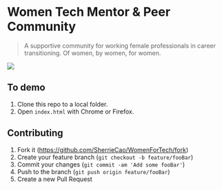# Women Tech Mentor & Peer Community
> A supportive community for working female professionals in career transitioning. 
> Of women, by women, for women. 

![](header.png)

## To demo

1. Clone this repo to a local folder. 
2. Open `index.html` with Chrome or Firefox.

## Contributing

1. Fork it (<https://github.com/SherrieCao/WomenForTech/fork>)
2. Create your feature branch (`git checkout -b feature/fooBar`)
3. Commit your changes (`git commit -am 'Add some fooBar'`)
4. Push to the branch (`git push origin feature/fooBar`)
5. Create a new Pull Request
